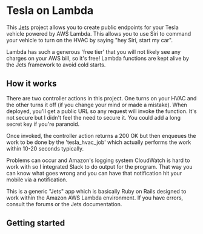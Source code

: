# Tesla on Lambda

This [Jets](https://rubyonjets.com/) project allows you to create public endpoints for your Tesla vehicle powered by AWS Lambda. This allows you to use Siri to command your vehicle to turn on the HVAC by saying "hey Siri, start my car". 

Lambda has such a generous 'free tier' that you will not likely see any charges on your AWS bill, so it's free! Lambda functions are kept alive by the Jets framework to avoid cold starts.


## How it works

There are two controller actions in this project. One turns on your HVAC and the other turns it off (if you change your mind or made a mistake). When deployed, you'll get a public URL so any request will invoke the function. It's not secure but I didn't feel the need to secure it. You could add a long secret key if you're paranoid.

Once invoked, the controller action returns a 200 OK but then enqueues the work to be done by the 'tesla_hvac_job' which actually performs the work within 10-20 seconds typically.

Problems can occur and Amazon's logging system CloudWatch is hard to work with so I integrated Slack to do output for the program. That way you can know what goes wrong and you can have that notification hit your mobile via a notification.

This is a generic "Jets" app which is basically Ruby on Rails designed to work within the Amazon AWS Lambda environment. If you have errors, consult the forums or the Jets documentation.

## Getting started
